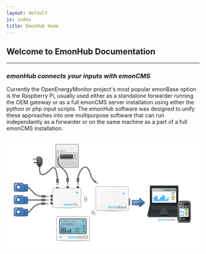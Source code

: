 ```yaml
---
layout: default
js: index
title: EmonHub Home
---
```



**Welcome to EmonHub Documentation**
----------------------------------
----------------------------------

### *emonHub connects your inputs with emonCMS*

Currently the OpenEnergyMonitor project's most popular emonBase option is the Raspberry Pi, usually used either as a standalone forwarder running the OEM gateway or as a full emonCMS server installation using either the python or php input scripts. The emonHub software was designed to unify these approaches into one multipurpose software that can run independantly as a forwarder or on the same machine as a part of a full emonCMS installation.


![The OpenEnergyMonitor System](assets/images/oem-system.png)
